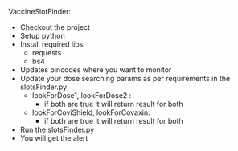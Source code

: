 
VaccineSlotFinder:

- Checkout the project
- Setup python 
- Install required libs:
    - requests
    - bs4
- Updates pincodes where you want to monitor
- Update your dose searching params as per requirements in the slotsFinder.py
    - lookForDose1, lookForDose2 : 
        - if both are true it will return result for both
    - lookForCoviShield, lookForCovaxin:
        - if both are true it will return result for both
- Run the slotsFinder.py
- You will get the alert 

